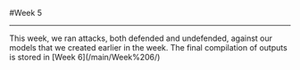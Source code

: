 #Week 5
<hr>
This week, we ran attacks, both defended and undefended, against our models that we created earlier in the week. The final compilation of outputs is stored in [Week 6](/main/Week%206/)
